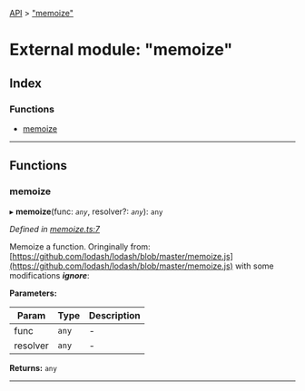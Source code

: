 [API](../README.md) > ["memoize"](../modules/_memoize_.md)

# External module: "memoize"

## Index

### Functions

* [memoize](_memoize_.md#memoize)

---

## Functions
<a id="memoize"></a>

###  memoize

▸ **memoize**(func: *`any`*, resolver?: *`any`*): `any`

*Defined in [memoize.ts:7](https://github.com/amcdnl/ngxs/blob/bb9eb5a/packages/store/src/memoize.ts#L7)*

Memoize a function. Oringinally from: [https://github.com/lodash/lodash/blob/master/memoize.js](https://github.com/lodash/lodash/blob/master/memoize.js) with some modifications
*__ignore__*: 

**Parameters:**

| Param | Type | Description |
| ------ | ------ | ------ |
| func | `any`   |  - |
| resolver | `any`   |  - |

**Returns:** `any`

___

